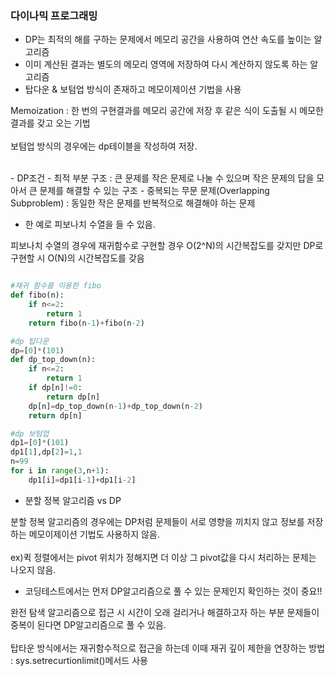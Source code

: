 ### 다이나믹 프로그래밍

- DP는 최적의 해를 구하는 문제에서 메모리 공간을 사용하여 연산 속도를 높이는 알고리즘
- 이미 계산된 결과는 별도의 메모리 영역에 저장하여 다시 계산하지 않도록 하는 알고리즘
- 탑다운 & 보텀업 방식이 존재하고 메모이제이션 기법을 사용

Memoization : 한 번의 구현결과를 메모리 공간에 저장 후 같은 식이 도출될 시 메모한 결과를 갖고 오는 기법
<br><br>보텀업 방식의 경우에는 dp테이블을 작성하여 저장.

<br>
- DP조건
    - 최적 부분 구조 : 큰 문제를 작은 문제로 나눌 수 있으며 작은 문제의 답을 모아서 큰 문제를 해결할 수 있는 구조
    - 중복되는 무문 문제(Overlapping Subproblem) : 동일한 작은 문제를 반복적으로 해결해야 하는 문제

- 한 예로 피보나치 수열을 들 수 있음.

피보나치 수열의 경우에 재귀함수로 구현할 경우 O(2^N)의 시간복잡도를 갖지만 DP로 구현할 시 O(N)의 시간복잡도를 갖음

```python : fibo.py

#재귀 함수를 이용한 fibo
def fibo(n):
    if n<=2:
        return 1
    return fibo(n-1)+fibo(n-2)

#dp 탑다운
dp=[0]*(101)
def dp_top_down(n):
    if n<=2:
        return 1
    if dp[n]!=0:
        return dp[n]
    dp[n]=dp_top_down(n-1)+dp_top_down(n-2)
    return dp[n]

#dp 보텀업
dp1=[0]*(101)
dp1[1],dp[2]=1,1
n=99
for i in range(3,n+1):
    dp1[i]=dp1[i-1]+dp1[i-2]

```

- 분할 정복 알고리즘 vs DP

분할 정복 알고리즘의 경우에는 DP처럼 문제들이 서로 영향을 끼치지 않고 정보를 저장하는 메모이제이션 기법도 사용하지 않음.<br><br>
ex)퀵 정렬에서는 pivot 위치가 정해지면 더 이상 그 pivot값을 다시 처리하는 문제는 나오지 않음.

- 코딩테스트에서는 먼저 DP알고리즘으로 풀 수 있는 문제인지 확인하는 것이 중요!!

완전 탐색 알고리즘으로 접근 시 시간이 오래 걸리거나 해결하고자 하는 부분 문제들이 중복이 된다면 DP알고리즘으로 풀 수 있음.<br><br>
탑타운 방식에서는 재귀함수적으로 접근을 하는데 이때 재귀 깊이 제한을 연장하는 방법 : sys.setrecurtionlimit()메서드 사용
